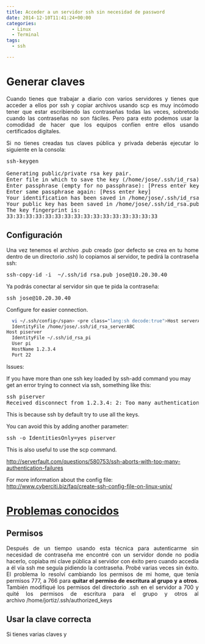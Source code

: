 ```yaml
---
title: Acceder a un servidor ssh sin necesidad de password
date: 2014-12-10T11:41:24+00:00
categories:
  - Linux
  - Terminal
tags:
  - ssh

---
```

<h1 style="text-align: justify">
  Generar claves
</h1>

<p style="text-align: justify">
  Cuando tienes que trabajar a diario con varios servidores y tienes que acceder a ellos por ssh y copiar archivos usando scp es muy incómodo tener que estar escribiendo las contraseñas todas las veces, sobretodo cuando las contraseñas no son fáciles. Pero para esto podemos usar la comodidad de hacer que los equipos confíen entre ellos usando certificados digitales.
</p>

<p style="text-align: justify">
  Si no tienes creadas tus claves pública y privada deberás ejecutar lo siguiente en la consola:
</p>

<pre class="lang:sh decode:true">ssh-keygen

Generating public/private rsa key pair.
Enter file in which to save the key (/home/jose/.ssh/id_rsa):[Enter key]
Enter passphrase (empty for no passphrase): [Press enter key]
Enter same passphrase again: [Pess enter key]
Your identification has been saved in /home/jose/.ssh/id_rsa.
Your public key has been saved in /home/jose/.ssh/id_rsa.pub.
The key fingerprint is:
33:33:33:33:33:33:33:33:33:33:33:33:33:33:33:33</pre>

<h2 style="text-align: justify">
  Configuración
</h2>

<p style="text-align: justify">
  Una vez tenemos el archivo .pub creado (por defecto se crea en tu home dentro de un directorio .ssh) lo copiamos al servidor, te pedirá la contraseña ssh:
</p>

<pre class="lang:sh decode:true">ssh-copy-id -i  ~/.ssh/id_rsa.pub jose@10.20.30.40</pre>

<p style="text-align: justify">
  Ya podrás conectar al servidor sin que te pida la contraseña:
</p>

<pre class="lang:sh decode:true ">ssh jose@10.20.30.40</pre>

<p style="text-align: justify">
</p>


  Configure for easier connection. 

```bash
  vi ~/.ssh/config</span> <pre class="lang:sh decode:true">Host serverABC
  IdentityFile /home/jose/.ssh/id_rsa_serverABC
Host piserver
  IdentityFile ~/.ssh/id_rsa_pi
  User pi
  HostName 1.2.3.4
  Port 22
```


Issues:

If you have more than one ssh key loaded by ssh-add command you may get an error trying to connect via ssh, something like this:

<pre class="lang:sh decode:true">ssh piserver
Received disconnect from 1.2.3.4: 2: Too many authentication failures for pi</pre>

This is because ssh by default try to use all the keys.

You can avoid this by adding another parameter:

<pre class="lang:sh decode:true ">ssh -o IdentitiesOnly=yes piserver</pre>

This is also useful to use the scp command.

<http://serverfault.com/questions/580753/ssh-aborts-with-too-many-authentication-failures>

For more information about the config file: <http://www.cyberciti.biz/faq/create-ssh-config-file-on-linux-unix/>


<h1 style="text-align: justify">
  <strong><span style="text-decoration: underline">Problemas conocidos</span></strong>
</h1>

<h2 style="text-align: justify">
  Permisos
</h2>

<p style="text-align: justify">
  Después de un tiempo usando esta técnica para autenticarme sin necesidad de contraseña me encontré con un servidor donde no podía hacerlo, copiaba mi clave pública al servidor con éxito pero cuando accedía a él vía ssh me seguía pidiendo la contraseña. Probé varias veces sin éxito. El problema lo resolví cambiando los permisos de mi home, que tenía permisos 777, a 766 para <strong>quitar el permiso de escritura al grupo y a otros</strong>. También modifiqué los permisos del directorio .ssh en el servidor a 700 y quité los permisos de escritura para el grupo y otros al archivo /home/jortiz/.ssh/authorized_keys
</p>

<h2 style="text-align: justify">
  Usar la clave correcta
</h2>

<p style="text-align: justify">
  Si tienes varias claves y
</p>